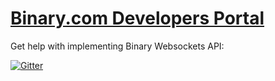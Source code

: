 # [Binary.com Developers Portal](https://developers.binary.com)

Get help with implementing Binary Websockets API:

[![Gitter](https://badges.gitter.im/Join%20Chat.svg)](https://gitter.im/binary-com/websockets)
